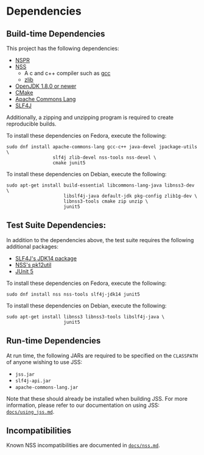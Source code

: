 # Dependencies

## Build-time Dependencies

This project has the following dependencies:

 - [NSPR](https://developer.mozilla.org/en-US/docs/Mozilla/Projects/NSPR)
 - [NSS](https://developer.mozilla.org/en-US/docs/Mozilla/Projects/NSS)
    - A c and c++ compiler such as [gcc](ttps://gcc.gnu.org/)
    - [zlib](https://zlib.net/)
 - [OpenJDK 1.8.0 or newer](http://openjdk.java.net/)
 - [CMake](https://cmake.org/)
 - [Apache Commons Lang](https://commons.apache.org/proper/commons-lang/)
 - [SLF4J](https://www.slf4j.org/)

Additionally, a zipping and unzipping program is required to create
reproducible builds.

To install these dependencies on Fedora, execute the following:

    sudo dnf install apache-commons-lang gcc-c++ java-devel jpackage-utils \
                     slf4j zlib-devel nss-tools nss-devel \
                     cmake junit5

To install these dependencies on Debian, execute the following:

    sudo apt-get install build-essential libcommons-lang-java libnss3-dev \
                         libslf4j-java default-jdk pkg-config zlib1g-dev \
                         libnss3-tools cmake zip unzip \
                         junit5

## Test Suite Dependencies:

In addition to the dependencies above, the test suite requires the following
additional packages:

 - [SLF4J's JDK14 package](https://www.slf4j.org/api/org/slf4j/impl/JDK14LoggerAdapter.html)
 - [NSS's pk12util](https://developer.mozilla.org/en-US/docs/Mozilla/Projects/NSS/Reference/NSS_tools_:_pk12util)
 - [JUnit 5](https://junit.org/)

To install these dependencies on Fedora, execute the following:

    sudo dnf install nss nss-tools slf4j-jdk14 junit5

To install these dependencies on Debian, execute the following:

    sudo apt-get install libnss3 libnss3-tools libslf4j-java \
                         junit5

## Run-time Dependencies

At run time, the following JARs are required to be specified on the
`CLASSPATH` of anyone wishing to use JSS:

 - `jss.jar`
 - `slf4j-api.jar`
 - `apache-commons-lang.jar`

Note that these should already be installed when building JSS. For more
information, please refer to our documentation on using JSS:
[`docs/using_jss.md`](using_jss.md).

## Incompatibilities

Known NSS incompatibilities are documented in [`docs/nss.md`](nss.md).
